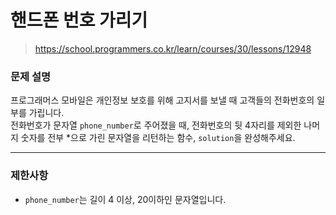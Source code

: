 # 핸드폰 번호 가리기

> https://school.programmers.co.kr/learn/courses/30/lessons/12948

### 문제 설명

프로그래머스 모바일은 개인정보 보호를 위해 고지서를 보낼 때 고객들의 전화번호의 일부를 가립니다.  
전화번호가 문자열 `phone_number`로 주어졌을 때, 전화번호의 뒷 4자리를 제외한 나머지 숫자를 전부 *으로 가린 문자열을 리턴하는 함수, `solution`을 완성해주세요.

-----

### 제한사항

- `phone_number`는 길이 4 이상, 20이하인 문자열입니다.